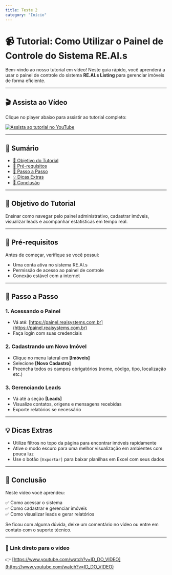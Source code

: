 ```yaml
---
title: Teste 2
category: "Início"
---
```

# 📹 Tutorial: Como Utilizar o Painel de Controle do Sistema RE.AI.s

Bem-vindo ao nosso tutorial em vídeo! Neste guia rápido, você aprenderá a usar o painel de controle do sistema **RE.AI.s Listing** para gerenciar imóveis de forma eficiente.

---

## 🎬 Assista ao Vídeo

Clique no player abaixo para assistir ao tutorial completo:

[![Assista ao tutorial no YouTube](https://i.ytimg.com/an_webp/gZ0AqUIBFKM/mqdefault_6s.webp?du=3000&sqp=CKTbqcQG&rs=AOn4CLB72QWbFRH1qVpA2jiJVCmmCn4ASA)](https://youtu.be/gZ0AqUIBFKM)

---

## 🧭 Sumário

- [🎯 Objetivo do Tutorial](#objetivo-do-tutorial)
- [📝 Pré-requisitos](#pré-requisitos)
- [🔧 Passo a Passo](#passo-a-passo)
- [💡 Dicas Extras](#dicas-extras)
- [📌 Conclusão](#conclusão)

---

## 🎯 Objetivo do Tutorial

Ensinar como navegar pelo painel administrativo, cadastrar imóveis, visualizar leads e acompanhar estatísticas em tempo real.

---

## 📝 Pré-requisitos

Antes de começar, verifique se você possui:

- Uma conta ativa no sistema RE.AI.s
- Permissão de acesso ao painel de controle
- Conexão estável com a internet

---

## 🔧 Passo a Passo

### 1. Acessando o Painel

- Vá até: [https://painel.reaisystems.com.br](https://painel.reaisystems.com.br)
- Faça login com suas credenciais

### 2. Cadastrando um Novo Imóvel

- Clique no menu lateral em **[Imóveis]**
- Selecione **[Novo Cadastro]**
- Preencha todos os campos obrigatórios (nome, código, tipo, localização etc.)

### 3. Gerenciando Leads

- Vá até a seção **[Leads]**
- Visualize contatos, origens e mensagens recebidas
- Exporte relatórios se necessário

---

## 💡 Dicas Extras

- Utilize filtros no topo da página para encontrar imóveis rapidamente
- Ative o modo escuro para uma melhor visualização em ambientes com pouca luz
- Use o botão `[Exportar]` para baixar planilhas em Excel com seus dados

---

## 📌 Conclusão

Neste vídeo você aprendeu:

✅ Como acessar o sistema  
✅ Como cadastrar e gerenciar imóveis  
✅ Como visualizar leads e gerar relatórios

Se ficou com alguma dúvida, deixe um comentário no vídeo ou entre em contato com o suporte técnico.

---

### 🔗 Link direto para o vídeo  

👉 [https://www.youtube.com/watch?v=ID_DO_VIDEO](https://www.youtube.com/watch?v=ID_DO_VIDEO)
